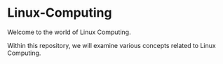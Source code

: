 # Linux-Computing
Welcome to the world of Linux Computing.

Within this repository, we will examine various concepts related to Linux Computing.
